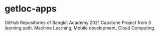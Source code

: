 # getloc-apps
GitHub Repositories of Bangkit Academy 2021 Capstone Project from 3 learning path. Machine Learning, Mobile development, Cloud Computing.
